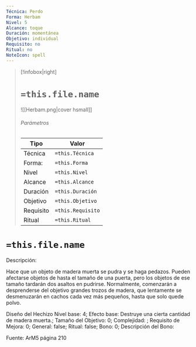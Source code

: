 ```yaml
---
Técnica: Perdo
Forma: Herbam
Nivel: 5
Alcance: toque 
Duración: momentánea  
Objetivo: individual
Requisito: no
Ritual: no
NoteIcon: spell
---
```


> [!infobox|right]
> # `=this.file.name`
> ![[Herbam.png|cover hsmall]]
> ###### Parámetros
> Tipo |  Valor |
> ---|---|
> Técnica  | `=this.Técnica`  |
> Forma: | `=this.Forma`  |
> Nivel | `=this.Nivel`  |
> Alcance | `=this.Alcance` |
> Duración | `=this.Duración` |
> Objetivo | `=this.Objetivo` |
> Requisito | `=this.Requisito` |
> Ritual | `=this.Ritual` |

# `=this.file.name`
Descripción: <p>Hace que un objeto de madera muerta se pudra y se haga pedazos. Pueden afectarse objetos de hasta el tamaño de una puerta, pero los objetos de ese tamaño tardarán dos asaltos en pudrirse. Normalmente, comenzarán a desprenderse del objetivo grandes trozos de madera, que lentamente se desmenuzarán en cachos cada vez más pequeños, hasta que solo quede polvo.</p>

Diseño del Hechizo
Nivel base: 4; Efecto base: Destruye una cierta cantidad de madera muerta.;  Tamaño del Objetivo: 0; Complejidad: ; Requisito de Mejora: 0; General: false; Ritual: false; Bono: 0; Descripción del Bono: 

Fuente: ArM5 página 210